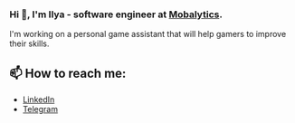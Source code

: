 ### Hi 👋, I'm Ilya - software engineer at [Mobalytics](Mobalytics).
I'm working on a personal game assistant that will help gamers to improve their skills.

## 📫 How to reach me:
+ [LinkedIn](https://www.linkedin.com/in/ilya-pashkov-5b6157201)
+ [Telegram](https://t.me/ispashkov)
